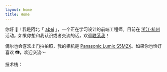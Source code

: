 ```yaml
---
layout: home
title: Home
---
```


你好 <span class="animate-wave text-4xl">👋</span>！我是阿北「 [abei](https://github.com/abeixiaolu) 」，一个正在学习设计的前端工程师。目前在 [浙江·杭州](https://www.google.com/maps/place/%E4%B8%AD%E5%9B%BD%E6%B5%99%E6%B1%9F%E7%9C%81%E6%9D%AD%E5%B7%9E%E5%B8%82/@30.2615835,120.006742,11z/data=!3m1!4b1!4m6!3m5!1s0x344bb629439aaa99:0xa7bfd183824de83a!8m2!3d30.2741499!4d120.15515!16zL20vMDE0dm00?entry=tts&g_ep=EgoyMDI0MTAxNC4wIPu8ASoASAFQAw%3D%3D) 活动，如果你想和我认识或者交流的话，欢迎[联系我](mailto:xiaoluabei@gmail.com)！

偶尔也会喜欢出门拍拍照，我的相机是 [Panasonic Lumix S5M2X](https://zh.wikipedia.org/wiki/%E6%9D%BE%E4%B8%8BLumix_DC-S5II/S5IIx)。如果你也恰好喜欢 📷，欢迎交流～

技术栈： <IconTag icon='i-logos-javascript' text='JavaScript'/> <IconTag icon='i-logos-typescript-icon' text='TypeScript'/> <IconTag icon='i-logos-vue' text='Vue'/> <IconTag icon='i-logos-nuxt-icon' text='Nuxt'/> <IconTag icon='i-logos-react' text='React'/> <IconTag icon='i-logos-nextjs-icon' text='Nextjs'/>
